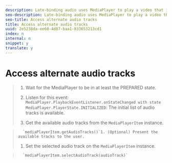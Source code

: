 ```yaml
---
description: Late-binding audio uses MediaPlayer to play a video that is specified in an M3U8 HLS playlist and that can contain several alternate audio streams.
seo-description: Late-binding audio uses MediaPlayer to play a video that is specified in an M3U8 HLS playlist and that can contain several alternate audio streams.
seo-title: Access alternate audio tracks
title: Access alternate audio tracks
uuid: 2e5238da-ee60-4d87-baa1-833653213cd1
index: n
internal: n
snippet: y
translate: y
---
```


# Access alternate audio tracks


>1. Wait for the MediaPlayer to be in at least the PREPARED state.
>1. Listen for this event:
>   `MediaPlayer.PlaybackEventListener.onStateChanged with state MediaPlayer.PlayerState.INITIALIZED`: The initial list of audio tracks is available. 
>
>1. Get the available audio tracks from the `MediaPlayerItem` instance.

>       `mediaPlayerItem.getAudioTracks()`1. (Optional) Present the available tracks to the user.
>1. Set the selected audio track on the `MediaPlayerItem` instance.

>       `mediaPlayerItem.selectAudioTrack(audioTrack)`
